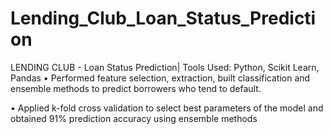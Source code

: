 # Lending_Club_Loan_Status_Prediction
LENDING CLUB - Loan Status Prediction| Tools Used: Python, Scikit Learn, Pandas
•	Performed feature selection, extraction, built classification and ensemble methods to predict borrowers who tend to default.

•	Applied k-fold cross validation to select best parameters of the model and obtained 91% prediction accuracy using ensemble methods
